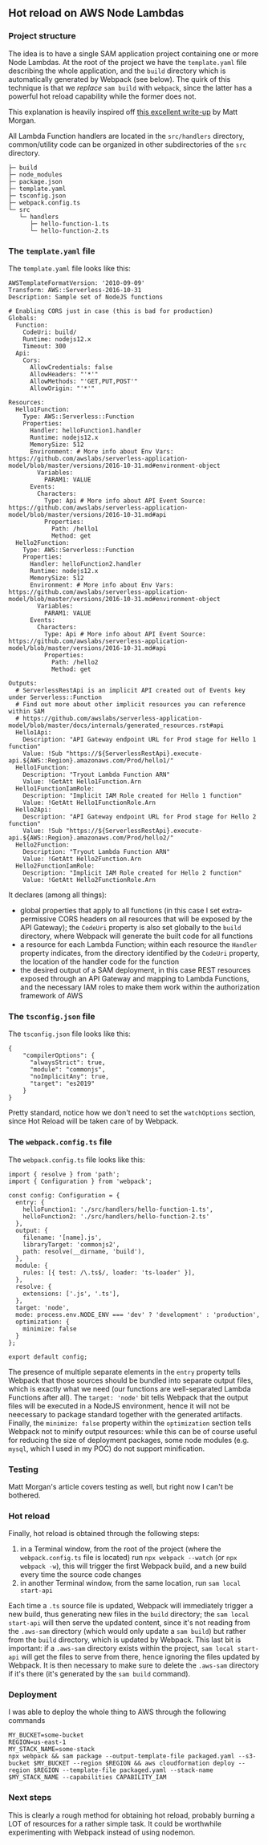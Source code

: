 ## Hot reload on AWS Node Lambdas

### Project structure
The idea is to have a single SAM application project containing one or more Node Lambdas. At the root of the project we have the `template.yaml` file describing the whole application, and the `build` directory which is automatically generated by Webpack (see below). The quirk of this technique is that we *replace* `sam build` with `webpack`, since the latter has a powerful hot reload capability while the former does not.

This explanation is heavily inspired off [this excellent write-up](https://dev.to/elthrasher/managing-multiple-functions-with-aws-sam-and-webpack-1581) by Matt Morgan.

All Lambda Function handlers are located in the `src/handlers` directory, common/utility code can be organized in other subdirectories of the `src` directory.
```
├─ build
├─ node_modules
├─ package.json
├─ template.yaml
├─ tsconfig.json
├─ webpack.config.ts
└─ src
   └─ handlers
      ├─ hello-function-1.ts
      └─ hello-function-2.ts
```

### The `template.yaml` file
The `template.yaml` file looks like this:
```
AWSTemplateFormatVersion: '2010-09-09'
Transform: AWS::Serverless-2016-10-31
Description: Sample set of NodeJS functions

# Enabling CORS just in case (this is bad for production)
Globals:
  Function:
    CodeUri: build/
    Runtime: nodejs12.x
    Timeout: 300
  Api:
    Cors:
      AllowCredentials: false
      AllowHeaders: "'*'"
      AllowMethods: "'GET,PUT,POST'"
      AllowOrigin: "'*'"

Resources:
  Hello1Function:
    Type: AWS::Serverless::Function
    Properties:
      Handler: helloFunction1.handler
      Runtime: nodejs12.x
      MemorySize: 512
      Environment: # More info about Env Vars: https://github.com/awslabs/serverless-application-model/blob/master/versions/2016-10-31.md#environment-object
        Variables:
          PARAM1: VALUE
      Events:
        Characters:
          Type: Api # More info about API Event Source: https://github.com/awslabs/serverless-application-model/blob/master/versions/2016-10-31.md#api
          Properties:
            Path: /hello1
            Method: get
  Hello2Function:
    Type: AWS::Serverless::Function
    Properties:
      Handler: helloFunction2.handler
      Runtime: nodejs12.x
      MemorySize: 512
      Environment: # More info about Env Vars: https://github.com/awslabs/serverless-application-model/blob/master/versions/2016-10-31.md#environment-object
        Variables:
          PARAM1: VALUE
      Events:
        Characters:
          Type: Api # More info about API Event Source: https://github.com/awslabs/serverless-application-model/blob/master/versions/2016-10-31.md#api
          Properties:
            Path: /hello2
            Method: get

Outputs:
  # ServerlessRestApi is an implicit API created out of Events key under Serverless::Function
  # Find out more about other implicit resources you can reference within SAM
  # https://github.com/awslabs/serverless-application-model/blob/master/docs/internals/generated_resources.rst#api
  Hello1Api:
    Description: "API Gateway endpoint URL for Prod stage for Hello 1 function"
    Value: !Sub "https://${ServerlessRestApi}.execute-api.${AWS::Region}.amazonaws.com/Prod/hello1/"
  Hello1Function:
    Description: "Tryout Lambda Function ARN"
    Value: !GetAtt Hello1Function.Arn
  Hello1FunctionIamRole:
    Description: "Implicit IAM Role created for Hello 1 function"
    Value: !GetAtt Hello1FunctionRole.Arn
  Hello2Api:
    Description: "API Gateway endpoint URL for Prod stage for Hello 2 function"
    Value: !Sub "https://${ServerlessRestApi}.execute-api.${AWS::Region}.amazonaws.com/Prod/hello2/"
  Hello2Function:
    Description: "Tryout Lambda Function ARN"
    Value: !GetAtt Hello2Function.Arn
  Hello2FunctionIamRole:
    Description: "Implicit IAM Role created for Hello 2 function"
    Value: !GetAtt Hello2FunctionRole.Arn
```
It declares (among all things):
- global properties that apply to all functions (in this case I set extra-permissive CORS headers on all resources that will be exposed by the API Gateway); the `CodeUri` property is also set globally to the `build` directory, where Webpack will generate the built code for all functions
- a resource for each Lambda Function; within each resource the `Handler` property indicates, from the directory identified by the `CodeUri` property, the location of the handler code for the function
- the desired output of a SAM deployment, in this case REST resources exposed through an API Gateway and mapping to Lambda Functions, and the necessary IAM
roles to make them work within the authorization framework of AWS

### The `tsconfig.json` file

The `tsconfig.json` file looks like this:
```
{
    "compilerOptions": {
      "alwaysStrict": true,
      "module": "commonjs",
      "noImplicitAny": true,
      "target": "es2019"
    }
}
```
Pretty standard, notice how we don't need to set the `watchOptions` section, since Hot Reload will be taken care of by Webpack.

### The `webpack.config.ts` file

The `webpack.config.ts` file looks like this:
```
import { resolve } from 'path';
import { Configuration } from 'webpack';

const config: Configuration = {
  entry: {
    helloFunction1: './src/handlers/hello-function-1.ts',
    helloFunction2: './src/handlers/hello-function-2.ts'
  },
  output: {
    filename: '[name].js',
    libraryTarget: 'commonjs2',
    path: resolve(__dirname, 'build'),
  },
  module: {
    rules: [{ test: /\.ts$/, loader: 'ts-loader' }],
  },
  resolve: {
    extensions: ['.js', '.ts'],
  },
  target: 'node',
  mode: process.env.NODE_ENV === 'dev' ? 'development' : 'production',
  optimization: {
    minimize: false
  }
};

export default config;
```

The presence of multiple separate elements in the `entry` property tells Webpack that those sources should be bundled into separate output files, which is exactly what we need (our functions are well-separated Lambda Functions after all). The `target: 'node'` bit tells Webpack that the output files will be executed in a NodeJS environment, hence it will not be neecessary to package standard together with the generated artifacts. Finally, the `minimize: false` property within the `optimization` section tells Webpack not to minify output resources: while this can be of course useful for reducing the size of deployment packages, some node modules (e.g. `mysql`, which I used in my POC) do not support minification.

### Testing
Matt Morgan's article covers testing as well, but right now I can't be bothered.

### Hot reload
Finally, hot reload is obtained through the following steps:
1. in a Terminal window, from the root of the project (where the `webpack.config.ts` file is located) run `npx webpack --watch` (or `npx webpack -w`), this will trigger the first Webpack build, and a new build every time the source code changes
2. in another Terminal window, from the same location, run `sam local start-api`

Each time a `.ts` source file is updated, Webpack will immediately trigger a new build, thus generating new files in the `build` directory; the `sam local start-api` will then serve the updated content, since it's not reading from the `.aws-sam` directory (which would only update a `sam build`) but rather from the `build` directory, which is updated by Webpack. This last bit is important: if a `.aws-sam` directory exists within the project, `sam local start-api` will get the files to serve from there, hence ignoring the files updated by Webpack. It is then necessary to make sure to delete the `.aws-sam` directory if it's there (it's generated by the `sam build` command).

### Deployment
I was able to deploy the whole thing to AWS through the following commands
```
MY_BUCKET=some-bucket
REGION=us-east-1
MY_STACK_NAME=some-stack
npx webpack && sam package --output-template-file packaged.yaml --s3-bucket $MY_BUCKET --region $REGION && aws cloudformation deploy --region $REGION --template-file packaged.yaml --stack-name $MY_STACK_NAME --capabilities CAPABILITY_IAM
```

### Next steps
This is clearly a rough method for obtaining hot reload, probably burning a LOT of resources for a rather simple task. It could be worthwhile experimenting with Webpack instead of using
nodemon.